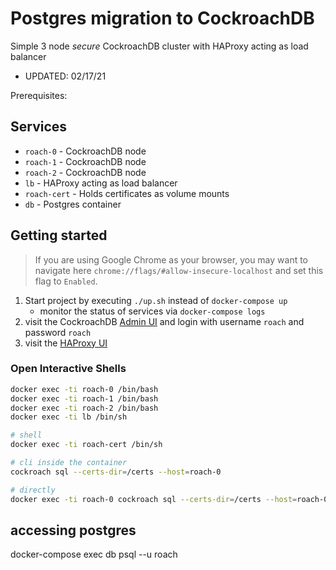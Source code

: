 # Postgres migration to CockroachDB
Simple 3 node *secure* CockroachDB cluster with HAProxy acting as load balancer

* UPDATED: 02/17/21

Prerequisites:

## Services
* `roach-0` - CockroachDB node
* `roach-1` - CockroachDB node
* `roach-2` - CockroachDB node
* `lb` - HAProxy acting as load balancer
* `roach-cert` - Holds certificates as volume mounts
* `db` - Postgres container

## Getting started
>If you are using Google Chrome as your browser, you may want to navigate here `chrome://flags/#allow-insecure-localhost` and set this flag to `Enabled`.

1) Start project by executing `./up.sh` instead of `docker-compose up`
   - monitor the status of services via `docker-compose logs`
2) visit the CockroachDB [Admin UI](https://localhost:8080) and login with username `roach` and password `roach`
3) visit the [HAProxy UI](http://localhost:8081)

### Open Interactive Shells
```bash
docker exec -ti roach-0 /bin/bash
docker exec -ti roach-1 /bin/bash
docker exec -ti roach-2 /bin/bash
docker exec -ti lb /bin/sh

# shell
docker exec -ti roach-cert /bin/sh

# cli inside the container
cockroach sql --certs-dir=/certs --host=roach-0

# directly
docker exec -ti roach-0 cockroach sql --certs-dir=/certs --host=roach-0
```

## accessing postgres
docker-compose exec db psql --u roach
